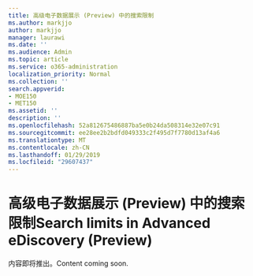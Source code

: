 ```yaml
---
title: 高级电子数据展示 (Preview) 中的搜索限制
ms.author: markjjo
author: markjjo
manager: laurawi
ms.date: ''
ms.audience: Admin
ms.topic: article
ms.service: o365-administration
localization_priority: Normal
ms.collection: ''
search.appverid:
- MOE150
- MET150
ms.assetid: ''
description: ''
ms.openlocfilehash: 52a812675486887ba5e0b24da508314e32e07c91
ms.sourcegitcommit: ee28ee2b2bdfd049333c2f495d7f7780d13af4a6
ms.translationtype: MT
ms.contentlocale: zh-CN
ms.lasthandoff: 01/29/2019
ms.locfileid: "29607437"
---
```

# <a name="search-limits-in-advanced-ediscovery-preview"></a><span data-ttu-id="4cb38-102">高级电子数据展示 (Preview) 中的搜索限制</span><span class="sxs-lookup"><span data-stu-id="4cb38-102">Search limits in Advanced eDiscovery (Preview)</span></span>

<span data-ttu-id="4cb38-103">内容即将推出。</span><span class="sxs-lookup"><span data-stu-id="4cb38-103">Content coming soon.</span></span>
